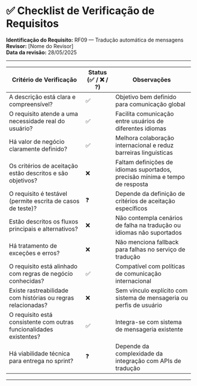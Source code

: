 # ✅ Checklist de Verificação de Requisitos

**Identificação do Requisito:** RF09 — Tradução automática de mensagens  
**Revisor:** [Nome do Revisor]  
**Data da revisão:** 28/05/2025

---

| Critério de Verificação                                             | Status (✅ / ❌ / ?) | Observações                                                                  |
| ------------------------------------------------------------------- | -------------------- | ---------------------------------------------------------------------------- |
| A descrição está clara e compreensível?                             | ✅                   | Objetivo bem definido para comunicação global                                |
| O requisito atende a uma necessidade real do usuário?               | ✅                   | Facilita comunicação entre usuários de diferentes idiomas                    |
| Há valor de negócio claramente definido?                            | ✅                   | Melhora colaboração internacional e reduz barreiras linguísticas             |
| Os critérios de aceitação estão descritos e são objetivos?          | ❌                   | Faltam definições de idiomas suportados, precisão mínima e tempo de resposta |
| O requisito é testável (permite escrita de casos de teste)?         | ❓                   | Depende da definição de critérios de aceitação específicos                   |
| Estão descritos os fluxos principais e alternativos?                | ❌                   | Não contempla cenários de falha na tradução ou idiomas não suportados        |
| Há tratamento de exceções e erros?                                  | ❌                   | Não menciona fallback para falhas no serviço de tradução                     |
| O requisito está alinhado com regras de negócio conhecidas?         | ✅                   | Compatível com políticas de comunicação internacional                        |
| Existe rastreabilidade com histórias ou regras relacionadas?        | ❌                   | Sem vínculo explícito com sistema de mensageria ou perfis de usuário         |
| O requisito está consistente com outras funcionalidades existentes? | ✅                   | Integra-se com sistema de mensageria existente                               |
| Há viabilidade técnica para entrega no sprint?                      | ❓                   | Depende da complexidade da integração com APIs de tradução                   |

---
